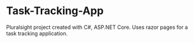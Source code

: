 # Task-Tracking-App
Pluralsight project created with C#, ASP.NET Core. Uses razor pages for a task tracking application. 

